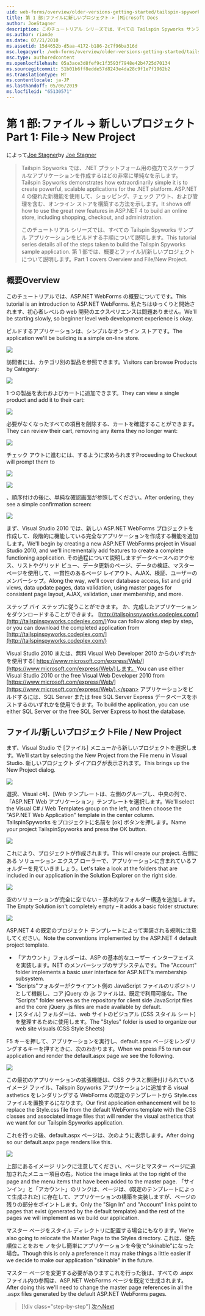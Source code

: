 ```yaml
---
uid: web-forms/overview/older-versions-getting-started/tailspin-spyworks/tailspin-spyworks-part-1
title: 第 1 部:ファイルに新しいプロジェクト-> |Microsoft Docs
author: JoeStagner
description: このチュートリアル シリーズでは、すべての Tailspin Spyworks サンプル アプリケーションをビルドする手順について説明します。 第 1 部では、概要とファイル]/[新しいプロジェクトについて説明します。
ms.author: riande
ms.date: 07/21/2010
ms.assetid: 15d4652b-d5aa-4172-b186-2c7f96ba316d
msc.legacyurl: /web-forms/overview/older-versions-getting-started/tailspin-spyworks/tailspin-spyworks-part-1
msc.type: authoredcontent
ms.openlocfilehash: 05a3ace3d8fef9c1f3593f7948e42b4725d70134
ms.sourcegitcommit: 51b01b6ff8edde57d8243e4da28c9f1e7f1962b2
ms.translationtype: MT
ms.contentlocale: ja-JP
ms.lasthandoff: 05/06/2019
ms.locfileid: "65130571"
---
```

# <a name="part-1-file--new-project"></a><span data-ttu-id="ad64b-104">第 1 部:ファイル -> 新しいプロジェクト</span><span class="sxs-lookup"><span data-stu-id="ad64b-104">Part 1: File-> New Project</span></span>

<span data-ttu-id="ad64b-105">によって[Joe Stagner](https://github.com/JoeStagner)</span><span class="sxs-lookup"><span data-stu-id="ad64b-105">by [Joe Stagner](https://github.com/JoeStagner)</span></span>

> <span data-ttu-id="ad64b-106">Tailspin Spyworks では、.NET プラットフォーム用の強力でスケーラブルなアプリケーションを作成するはどの非常に単純なを示します。</span><span class="sxs-lookup"><span data-stu-id="ad64b-106">Tailspin Spyworks demonstrates how extraordinarily simple it is to create powerful, scalable applications for the .NET platform.</span></span> <span data-ttu-id="ad64b-107">ASP.NET 4 の優れた新機能を使用して、ショッピング、チェック アウト、および管理を含む、オンライン ストアを構築する方法を示します。</span><span class="sxs-lookup"><span data-stu-id="ad64b-107">It shows off how to use the great new features in ASP.NET 4 to build an online store, including shopping, checkout, and administration.</span></span>
> 
> <span data-ttu-id="ad64b-108">このチュートリアル シリーズでは、すべての Tailspin Spyworks サンプル アプリケーションをビルドする手順について説明します。</span><span class="sxs-lookup"><span data-stu-id="ad64b-108">This tutorial series details all of the steps taken to build the Tailspin Spyworks sample application.</span></span> <span data-ttu-id="ad64b-109">第 1 部では、概要とファイル]/[新しいプロジェクトについて説明します。</span><span class="sxs-lookup"><span data-stu-id="ad64b-109">Part 1 covers Overview and File/New Project.</span></span>

## <a id="_Toc260221666"></a>  <span data-ttu-id="ad64b-110">概要</span><span class="sxs-lookup"><span data-stu-id="ad64b-110">Overview</span></span>

<span data-ttu-id="ad64b-111">このチュートリアルでは、ASP.NET WebForms の概要についてです。</span><span class="sxs-lookup"><span data-stu-id="ad64b-111">This tutorial is an introduction to ASP.NET WebForms.</span></span> <span data-ttu-id="ad64b-112">私たちはゆっくりと開始されます、初心者レベルの web 開発のエクスペリエンスは問題ありません。</span><span class="sxs-lookup"><span data-stu-id="ad64b-112">We'll be starting slowly, so beginner level web development experience is okay.</span></span>

<span data-ttu-id="ad64b-113">ビルドするアプリケーションは、シンプルなオンライン ストアです。</span><span class="sxs-lookup"><span data-stu-id="ad64b-113">The application we'll be building is a simple on-line store.</span></span>

![](tailspin-spyworks-part-1/_static/image1.jpg)

<span data-ttu-id="ad64b-114">訪問者には、カテゴリ別の製品を参照できます。</span><span class="sxs-lookup"><span data-stu-id="ad64b-114">Visitors can browse Products by Category:</span></span>

![](tailspin-spyworks-part-1/_static/image2.jpg)

<span data-ttu-id="ad64b-115">1 つの製品を表示およびカートに追加できます。</span><span class="sxs-lookup"><span data-stu-id="ad64b-115">They can view a single product and add it to their cart:</span></span>

![](tailspin-spyworks-part-1/_static/image3.jpg)

<span data-ttu-id="ad64b-116">必要がなくなったすべての項目を削除する、カートを確認することができます。</span><span class="sxs-lookup"><span data-stu-id="ad64b-116">They can review their cart, removing any items they no longer want:</span></span>

![](tailspin-spyworks-part-1/_static/image4.jpg)

<span data-ttu-id="ad64b-117">チェック アウトに進むには、するように求められます</span><span class="sxs-lookup"><span data-stu-id="ad64b-117">Proceeding to Checkout will prompt them to</span></span>

![](tailspin-spyworks-part-1/_static/image5.jpg)

![](tailspin-spyworks-part-1/_static/image6.jpg)

<span data-ttu-id="ad64b-118">、順序付けの後に、単純な確認画面が参照してください。</span><span class="sxs-lookup"><span data-stu-id="ad64b-118">After ordering, they see a simple confirmation screen:</span></span>

![](tailspin-spyworks-part-1/_static/image7.jpg)

<span data-ttu-id="ad64b-119">まず、Visual Studio 2010 では、新しい ASP.NET WebForms プロジェクトを作成して、段階的に機能している完全なアプリケーションを作成する機能を追加します。</span><span class="sxs-lookup"><span data-stu-id="ad64b-119">We'll begin by creating a new ASP.NET WebForms project in Visual Studio 2010, and we'll incrementally add features to create a complete functioning application.</span></span> <span data-ttu-id="ad64b-120">その過程について説明しますデータベースへのアクセス、リストやグリッド ビュー、データ更新のページ、データの検証、マスター ページを使用して、一貫性のあるページ レイアウト、AJAX、検証、ユーザーのメンバーシップ。</span><span class="sxs-lookup"><span data-stu-id="ad64b-120">Along the way, we'll cover database access, list and grid views, data update pages, data validation, using master pages for consistent page layout, AJAX, validation, user membership, and more.</span></span>

<span data-ttu-id="ad64b-121">ステップ バイ ステップに従うことができます。 か、完成したアプリケーションをダウンロードすることができます。 [http://tailspinspyworks.codeplex.com/](http://tailspinspyworks.codeplex.com/)</span><span class="sxs-lookup"><span data-stu-id="ad64b-121">You can follow along step by step, or you can download the completed application from [http://tailspinspyworks.codeplex.com/](http://tailspinspyworks.codeplex.com/)</span></span>

<span data-ttu-id="ad64b-122">Visual Studio 2010 または、無料 Visual Web Developer 2010 からのいずれかを使用する[ https://www.microsoft.com/express/Web/](https://www.microsoft.com/express/Web/)します。</span><span class="sxs-lookup"><span data-stu-id="ad64b-122">You can use either Visual Studio 2010 or the free Visual Web Developer 2010 from [https://www.microsoft.com/express/Web/](https://www.microsoft.com/express/Web/).</span></span> <span data-ttu-id="ad64b-123">アプリケーションをビルドするには、SQL Server または free SQL Server Express データベースをホストするのいずれかを使用できます。</span><span class="sxs-lookup"><span data-stu-id="ad64b-123">To build the application, you can use either SQL Server or the free SQL Server Express to host the database.</span></span>

## <a id="_Toc260221667"></a>  <span data-ttu-id="ad64b-124">ファイル/新しいプロジェクト</span><span class="sxs-lookup"><span data-stu-id="ad64b-124">File / New Project</span></span>

<span data-ttu-id="ad64b-125">まず、Visual Studio で [ファイル] メニューから新しいプロジェクトを選択します。</span><span class="sxs-lookup"><span data-stu-id="ad64b-125">We'll start by selecting the New Project from the File menu in Visual Studio.</span></span> <span data-ttu-id="ad64b-126">新しいプロジェクト ダイアログが表示されます。</span><span class="sxs-lookup"><span data-stu-id="ad64b-126">This brings up the New Project dialog.</span></span>

![](tailspin-spyworks-part-1/_static/image8.jpg)

<span data-ttu-id="ad64b-127">選択、Visual c#]、[Web テンプレートは、左側のグループし、中央の列で、「ASP.NET Web アプリケーション」テンプレートを選択します。</span><span class="sxs-lookup"><span data-stu-id="ad64b-127">We'll select the Visual C# / Web Templates group on the left, and then choose the "ASP.NET Web Application" template in the center column.</span></span> <span data-ttu-id="ad64b-128">TailspinSpyworks をプロジェクトに名前を [ok] ボタンを押します。</span><span class="sxs-lookup"><span data-stu-id="ad64b-128">Name your project TailspinSpyworks and press the OK button.</span></span>

![](tailspin-spyworks-part-1/_static/image9.jpg)

<span data-ttu-id="ad64b-129">これにより、プロジェクトが作成されます。</span><span class="sxs-lookup"><span data-stu-id="ad64b-129">This will create our project.</span></span> <span data-ttu-id="ad64b-130">右側にある ソリューション エクスプ ローラーで、アプリケーションに含まれているフォルダーを見ていきましょう。</span><span class="sxs-lookup"><span data-stu-id="ad64b-130">Let's take a look at the folders that are included in our application in the Solution Explorer on the right side.</span></span>

![](tailspin-spyworks-part-1/_static/image10.jpg)

<span data-ttu-id="ad64b-131">空のソリューションが完全に空でない – 基本的なフォルダー構造を追加します。</span><span class="sxs-lookup"><span data-stu-id="ad64b-131">The Empty Solution isn't completely empty – it adds a basic folder structure:</span></span>

![](tailspin-spyworks-part-1/_static/image1.png)

<span data-ttu-id="ad64b-132">ASP.NET 4 の既定のプロジェクト テンプレートによって実装される規則に注意してください。</span><span class="sxs-lookup"><span data-stu-id="ad64b-132">Note the conventions implemented by the ASP.NET 4 default project template.</span></span>

- <span data-ttu-id="ad64b-133">「アカウント」フォルダーは、ASP の基本的なユーザー インターフェイスを実装します。NET のメンバーシップのサブシステムです。</span><span class="sxs-lookup"><span data-stu-id="ad64b-133">The "Account" folder implements a basic user interface for ASP.NET's membership subsystem.</span></span>
- <span data-ttu-id="ad64b-134">"Scripts"フォルダーがクライアント側の JavaScript ファイルのリポジトリとして機能し、コア jQuery の .js ファイルは、既定で利用可能な。</span><span class="sxs-lookup"><span data-stu-id="ad64b-134">The "Scripts" folder serves as the repository for client side JavaScript files and the core jQuery .js files are made available by default.</span></span>
- <span data-ttu-id="ad64b-135">[スタイル] フォルダーは、web サイトのビジュアル (CSS スタイル シート) を整理するために使用します。</span><span class="sxs-lookup"><span data-stu-id="ad64b-135">The "Styles" folder is used to organize our web site visuals (CSS Style Sheets)</span></span>

<span data-ttu-id="ad64b-136">F5 キーを押して、アプリケーションを実行し、default.aspx ページをレンダリングするキーを押すときに、次のわかります。</span><span class="sxs-lookup"><span data-stu-id="ad64b-136">When we press F5 to run our application and render the default.aspx page we see the following.</span></span>

![](tailspin-spyworks-part-1/_static/image11.jpg)

<span data-ttu-id="ad64b-137">この最初のアプリケーションの拡張機能は、CSS クラスと関連付けられているイメージ ファイル、Tailspin Spyworks アプリケーションに追加する visual asthetics をレンダリングする WebForms の既定のテンプレートから Style.css ファイルを置換するになります。</span><span class="sxs-lookup"><span data-stu-id="ad64b-137">Our first application enhancement will be to replace the Style.css file from the default WebForms template with the CSS classes and associated image files that will render the visual asthetics that we want for our Tailspin Spyworks application.</span></span>

<span data-ttu-id="ad64b-138">これを行った後、default.aspx ページは、次のように表示します。</span><span class="sxs-lookup"><span data-stu-id="ad64b-138">After doing so our default.aspx page renders like this.</span></span>

![](tailspin-spyworks-part-1/_static/image12.jpg)

<span data-ttu-id="ad64b-139">上部にあるイメージ リンクに注意してください、ページとマスター ページに追加されたメニュー項目の右。</span><span class="sxs-lookup"><span data-stu-id="ad64b-139">Notice the image links at the top right of the page and the menu items that have been added to the master page.</span></span> <span data-ttu-id="ad64b-140">「サインイン」と「アカウント」のリンクは、ページは、(既定のテンプレートによって生成された) に存在して、アプリケーションの構築を実装しますが、ページの残りの部分をポイントします。</span><span class="sxs-lookup"><span data-stu-id="ad64b-140">Only the "Sign In" and "Account" links point to pages that exist (generated by the default template) and the rest of the pages we will implement as we build our application.</span></span>

<span data-ttu-id="ad64b-141">マスター ページをスタイル ディレクトリに配置する場合にもなります。</span><span class="sxs-lookup"><span data-stu-id="ad64b-141">We're also going to relocate the Master Page to the Styles directory.</span></span> <span data-ttu-id="ad64b-142">これは、優先順位ことをおモ ノを少し簡単にアプリケーションを今後で"skinable"になった場合。</span><span class="sxs-lookup"><span data-stu-id="ad64b-142">Though this is only a preference it may make things a little easier if we decide to make our application "skinable" in the future.</span></span>

<span data-ttu-id="ad64b-143">マスター ページを変更する必要がありますこれを行った後は、すべての .aspx ファイル内の参照は、ASP.NET WebForms ページを既定で生成されます。</span><span class="sxs-lookup"><span data-stu-id="ad64b-143">After doing this we'll need to change the master page references in all the .aspx files generated by the default ASP.NET WebForms pages.</span></span>

> [!div class="step-by-step"]
> [<span data-ttu-id="ad64b-144">次へ</span><span class="sxs-lookup"><span data-stu-id="ad64b-144">Next</span></span>](tailspin-spyworks-part-2.md)

